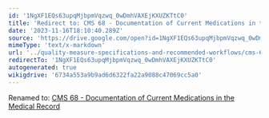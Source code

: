 ```yaml
---
id: '1NgXF1EQs63upqMjbpmVqzwq_0wDmhVAXEjKXUZKTtC0'
title: 'Redirect to: CMS 68 - Documentation of Current Medications in the Medical Record'
date: '2023-11-16T18:10:40.289Z'
source: 'https://drive.google.com/open?id=1NgXF1EQs63upqMjbpmVqzwq_0wDmhVAXEjKXUZKTtC0'
mimeType: 'text/x-markdown'
url: '../quality-measure-specifications-and-recommended-workflows/cms-68-documentation-of-current-medications-in-the-medical-record.md'
redirectTo: '1NgXF1EQs63upqMjbpmVqzwq_0wDmhVAXEjKXUZKTtC0'
autogenerated: true
wikigdrive: '6734a553a9b9ad6d6322fa22a9088c47069cc5a0'
---
```

Renamed to: [CMS 68 - Documentation of Current Medications in the Medical Record](../quality-measure-specifications-and-recommended-workflows/cms-68-documentation-of-current-medications-in-the-medical-record.md)
